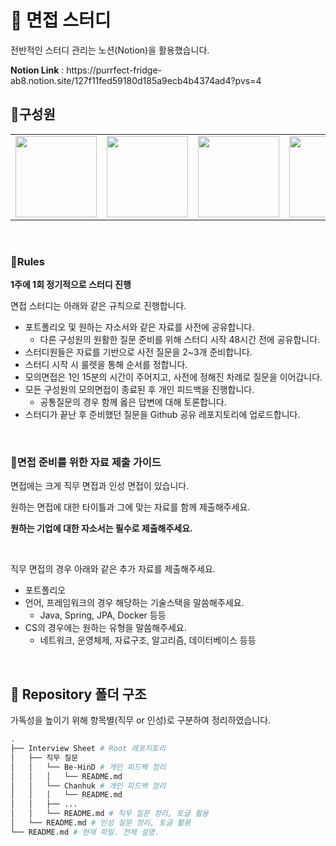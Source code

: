 # 🔖 면접 스터디
<p> 전반적인 스터디 관리는 노션(Notion)을 활용했습니다. </p>
<b>Notion Link</b> : https://purrfect-fridge-ab8.notion.site/127f11fed59180d185a9ecb4b4374ad4?pvs=4

<br>

## 🙂구성원
<table>
 <tr>
    <td align="center"><a href="https://github.com/Be-HinD"><img src="https://avatars.githubusercontent.com/Be-HinD" width="130px;" alt=""></a></td>
    <td align="center"><a href="https://github.com/ChaNyeok1225"><img src="https://avatars.githubusercontent.com/ChaNyeok1225" width="130px;" alt=""></a></td>
    <td align="center"><a href="https://github.com/hoing97s"><img src="https://avatars.githubusercontent.com/hoing97s" width="130px;" alt=""></a></td>
    <td align="center"><a href="https://github.com/kimhaechang1"><img src="https://avatars.githubusercontent.com/kimhaechang1" width="130px;" alt=""></a></td>
 </tr>
</table>

<br>

### 📌Rules

<aside>

**1주에 1회 정기적으로 스터디 진행**

면접 스터디는 아래와 같은 규칙으로 진행합니다.

- 포트폴리오 및 원하는 자소서와 같은 자료를 사전에 공유합니다.
    - 다른 구성원의 원활한 질문 준비를 위해 스터디 시작 48시간 전에 공유합니다.
- 스터디원들은 자료를 기반으로 사전 질문을 2~3개 준비합니다.
- 스터디 시작 시 룰렛을 통해 순서를 정합니다.
- 모의면접은 1인 15분의 시간이 주어지고, 사전에 정해진 차례로 질문을 이어갑니다.
- 모든 구성원의 모의면접이 종료된 후 개인 피드백을 진행합니다.
    - 공통질문의 경우 함께 옳은 답변에 대해 토론합니다.
- 스터디가 끝난 후 준비했던 질문을 Github 공유 레포지토리에 업로드합니다.
</aside>

<br>

### 📑면접 준비를 위한 자료 제출 가이드

면접에는 크게 직무 면접과 인성 면접이 있습니다.

원하는 면접에 대한 타이틀과 그에 맞는 자료를 함께 제출해주세요.

<aside>

**원하는 기업에 대한 자소서는 필수로 제출해주세요.**

<br>

직무 면접의 경우 아래와 같은 추가 자료를 제출해주세요.

- 포트폴리오
- 언어, 프레임워크의 경우 해당하는 기술스택을 말씀해주세요.
    - Java, Spring, JPA, Docker 등등
- CS의 경우에는 원하는 유형을 말씀해주세요.
    - 네트워크, 운영체제, 자료구조, 알고리즘, 데이터베이스 등등
</aside>

<br>

## 📁 Repository 폴더 구조
<p> 가독성을 높이기 위해 항목별(직무 or 인성)로 구분하여 정리하였습니다. </p>

```bash
.
├── Interview Sheet # Root 레포지토리
│   ├── 직무 질문
│   │   └── Be-HinD # 개인 피드백 정리
│   │   │   └── README.md
│   │   └── Chanhuk # 개인 피드백 정리
│   │   │   └── README.md
│   │   ├── ...
│   │   └── README.md # 직무 질문 정리, 토글 활용
│   └── README.md # 인성 질문 정리, 토글 활용
└── README.md # 현재 파일. 전체 설명.
```
